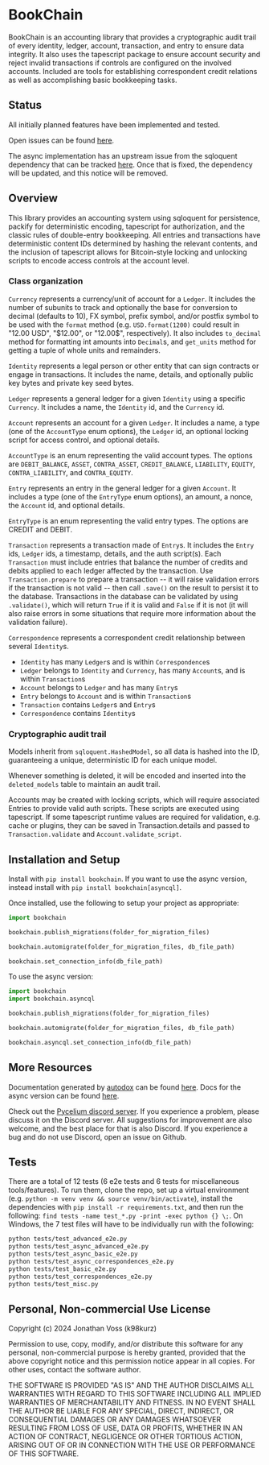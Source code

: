 # BookChain

BookChain is an accounting library that provides a cryptographic audit trail of
every identity, ledger, account, transaction, and entry to ensure data
integrity. It also uses the tapescript package to ensure account security and
reject invalid transactions if controls are configured on the involved accounts.
Included are tools for establishing correspondent credit relations as well as
accomplishing basic bookkeeping tasks.

## Status

All initially planned features have been implemented and tested.

Open issues can be found [here](https://github.com/k98kurz/bookchain/issues).

The async implementation has an upstream issue from the sqloquent dependency
that can be tracked [here](https://github.com/k98kurz/sqloquent/issues/16). Once
that is fixed, the dependency will be updated, and this notice will be removed.

## Overview

This library provides an accounting system using sqloquent for persistence,
packify for deterministic encoding, tapescript for authorization, and the
classic rules of double-entry bookkeeping. All entries and transactions have
deterministic content IDs determined by hashing the relevant contents, and the
inclusion of tapescript allows for Bitcoin-style locking and unlocking scripts
to encode access controls at the account level.

### Class organization

`Currency` represents a currency/unit of account for a `Ledger`. It includes the
number of subunits to track and optionally the base for conversion to decimal
(defaults to 10), FX symbol, prefix symbol, and/or postfix symbol to be used with
the `format` method (e.g. `USD.format(1200)` could result in "12.00 USD",
"$12.00", or "12.00$", respectively). It also includes `to_decimal` method for
formatting int amounts into `Decimal`s, and `get_units` method for getting a
tuple of whole units and remainders.

`Identity` represents a legal person or other entity that can sign contracts
or engage in transactions. It includes the name, details, and optionally public
key bytes and private key seed bytes.

`Ledger` represents a general ledger for a given `Identity` using a specific
`Currency`. It includes a name, the `Identity` id, and the `Currency` id.

`Account` represents an account for a given `Ledger`. It includes a name, a type
(one of the `AccountType` enum options), the `Ledger` id, an optional locking
script for access control, and optional details.

`AccountType` is an enum representing the valid account types. The options are
`DEBIT_BALANCE`, `ASSET`, `CONTRA_ASSET`, `CREDIT_BALANCE`, `LIABILITY`,
`EQUITY`, `CONTRA_LIABILITY`, and `CONTRA_EQUITY`.

`Entry` represents an entry in the general ledger for a given `Account`. It
includes a type (one of the `EntryType` enum options), an amount, a nonce, the
`Account` id, and optional details.

`EntryType` is an enum representing the valid entry types. The options are
CREDIT and DEBIT.

`Transaction` represents a transaction made of `Entry`s. It includes the `Entry`
ids, `Ledger` ids, a timestamp, details, and the auth script(s). Each
`Transaction` must include entries that balance the number of credits and debits
applied to each ledger affected by the transaction. Use `Transaction.prepare` to
prepare a transaction -- it will raise validation errors if the transaction is
not valid -- then call `.save()` on the result to persist it to the database.
Transactions in the database can be validated by using `.validate()`, which will
return `True` if it is valid and `False` if it is not (it will also raise errors
in some situations that require more information about the validation failure).

`Correspondence` represents a correspondent credit relationship between several
`Identity`s.

- `Identity` has many `Ledger`s and is within `Correspondence`s
- `Ledger` belongs to `Identity` and `Currency`, has many `Account`s, and is within `Transaction`s
- `Account` belongs to `Ledger` and has many `Entry`s
- `Entry` belongs to `Account` and is within `Transaction`s
- `Transaction` contains `Ledger`s and `Entry`s
- `Correspondence` contains `Identity`s

### Cryptographic audit trail

Models inherit from `sqloquent.HashedModel`, so all data is hashed into the ID,
guaranteeing a unique, deterministic ID for each unique model.

Whenever something is deleted, it will be encoded and inserted into the
`deleted_models` table to maintain an audit trail.

Accounts may be created with locking scripts, which will require associated
Entries to provide valid auth scripts. These scripts are executed using
tapescript. If some tapescript runtime values are required for validation,
e.g. cache or plugins, they can be saved in Transaction.details and passed to
`Transaction.validate` and `Account.validate_script`.

## Installation and Setup

Install with `pip install bookchain`. If you want to use the async version,
instead install with `pip install bookchain[asyncql]`.

Once installed, use the following to setup your project as appropriate:

```python
import bookchain

bookchain.publish_migrations(folder_for_migration_files)

bookchain.automigrate(folder_for_migration_files, db_file_path)

bookchain.set_connection_info(db_file_path)
```

To use the async version:

```python
import bookchain
import bookchain.asyncql

bookchain.publish_migrations(folder_for_migration_files)

bookchain.automigrate(folder_for_migration_files, db_file_path)

bookchain.asyncql.set_connection_info(db_file_path)
```

## More Resources

Documentation generated by [autodox](https://pypi.org/project/autodox) can be
found [here](https://github.com/k98kurz/bookchain/blob/v0.1.2/dox.md). Docs for
the async version can be found
[here](https://github.com/k98kurz/bookchain/blob/v0.1.2/asyncql_dox.md).

Check out the [Pycelium discord server](https://discord.gg/b2QFEJDX69). If you
experience a problem, please discuss it on the Discord server. All suggestions
for improvement are also welcome, and the best place for that is also Discord.
If you experience a bug and do not use Discord, open an issue on Github.

## Tests

There are a total of 12 tests (6 e2e tests and 6 tests for miscellaneous
tools/features). To run them, clone the repo, set up a virtual environment
(e.g. `python -m venv venv && source venv/bin/activate`), install the
dependencies with `pip install -r requirements.txt`, and then run the following:
`find tests -name test_*.py -print -exec python {} \;`. On Windows, the 7 test
files will have to be individually run with the following:

```bash
python tests/test_advanced_e2e.py
python tests/test_async_advanced_e2e.py
python tests/test_async_basic_e2e.py
python tests/test_async_correspondences_e2e.py
python tests/test_basic_e2e.py
python tests/test_correspondences_e2e.py
python tests/test_misc.py
```

## Personal, Non-commercial Use License

Copyright (c) 2024 Jonathan Voss (k98kurz)

Permission to use, copy, modify, and/or distribute this software
for any personal, non-commercial purpose is hereby granted, provided
that the above copyright notice and this permission notice appear in
all copies. For other uses, contact the software author.

THE SOFTWARE IS PROVIDED "AS IS" AND THE AUTHOR DISCLAIMS ALL
WARRANTIES WITH REGARD TO THIS SOFTWARE INCLUDING ALL IMPLIED
WARRANTIES OF MERCHANTABILITY AND FITNESS. IN NO EVENT SHALL THE
AUTHOR BE LIABLE FOR ANY SPECIAL, DIRECT, INDIRECT, OR
CONSEQUENTIAL DAMAGES OR ANY DAMAGES WHATSOEVER RESULTING FROM LOSS
OF USE, DATA OR PROFITS, WHETHER IN AN ACTION OF CONTRACT,
NEGLIGENCE OR OTHER TORTIOUS ACTION, ARISING OUT OF OR IN
CONNECTION WITH THE USE OR PERFORMANCE OF THIS SOFTWARE.
